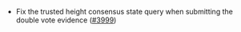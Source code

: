 - Fix the trusted height consensus state query when submitting the double vote evidence
  ([\#3999](https://github.com/informalsystems/hermes/issues/3999))
